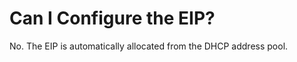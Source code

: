 # Can I Configure the EIP?<a name="EN-US_TOPIC_0204289807"></a>

No. The EIP is automatically allocated from the DHCP address pool.

